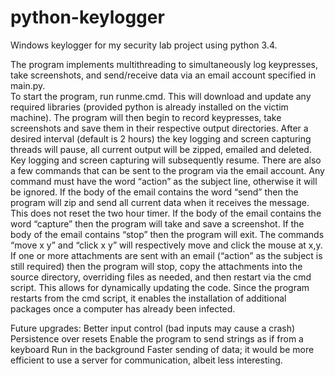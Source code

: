 # python-keylogger

Windows keylogger for my security lab project using python 3.4.

The program implements multithreading to simultaneously log keypresses, take screenshots, and send/receive data via an email account specified in main.py.  
To start the program, run runme.cmd. This will download and update any required libraries (provided python is already installed on the victim machine).  The program will then begin to record keypresses, take screenshots and save them in their respective output directories. After a desired interval (default is 2 hours) the key logging and screen capturing threads will pause, all current output will be zipped, emailed and deleted. Key logging and screen capturing will subsequently resume. 
There are also a few commands that can be sent to the program via the email account. Any command must have the word “action” as the subject line, otherwise it will be ignored. If the body of the email contains the word “send” then the program will zip and send all current data when it receives the message. This does not reset the two hour timer. If the body of the email contains the word “capture” then the program will take and save a screenshot. If the body of the email contains “stop” then the program will exit. The commands “move x y” and “click x y” will respectively move and click the mouse at x,y.
If one or more attachments are sent with an email (“action” as the subject is still required) then the program will stop, copy the attachments into the source directory, overriding files as needed, and then restart via the cmd script. This allows for dynamically updating the code. Since the program restarts from the cmd script, it enables the installation of additional packages once a computer has already been infected. 

Future upgrades:
Better input control (bad inputs may cause a crash)
Persistence over resets 
Enable the program to send strings as if from a keyboard
Run in the background
Faster sending of data; it would be more efficient to use a server for communication, albeit less interesting.
